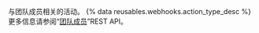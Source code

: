 与团队成员相关的活动。 {% data reusables.webhooks.action_type_desc %} 更多信息请参阅“[团队成员](/v3/teams/members/)”REST API。
